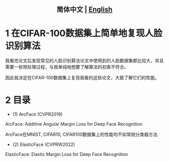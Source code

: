 <div align="center">

## 简体中文 | [English](readme_en.md)

</div>

# 1 在CIFAR-100数据集上简单地复现人脸识别算法
我看完论文后发现常见的人脸识别算法论文中使用到的人脸数据集都比较大，并且需要一些预处理过程，与我单纯地想要了解算法的初衷不符合。

因此我决定在CIFAR-100数据集上复现我看的这些论文，大致了解它们的性能。

# 2 目录
- (1) ArcFace (CVPR2019)

ArcFace: Additive Angular Margin Loss for Deep Face Recognition

ArcFace在MNIST, CIFAR10, CIFAR100数据集上的性能均不如常规分类器方法

- (2) ElasticFace (CVPRW2022)

ElasticFace: Elastic Margin Loss for Deep Face Recognition